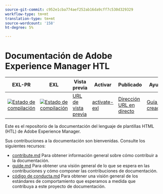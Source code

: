 ```yaml
---
source-git-commit: c952e1cba774aef252ab16da9cff7c530d329329
workflow-type: tm+mt
translation-type: tm+mt
source-wordcount: '158'
ht-degree: 5%

---
```

# Documentación de Adobe Experience Manager HTL

| EXL-PR | EXL | Vista previa | Activar | Publicado | Ayuda |
|--- |--- |--- |--- |--- |--- |
| [![Estado de compilación](https://docs.ci.corp.adobe.com/view/exl-pr/job/experience-manager-html.en_pr-exl/badge/icon)](https://docs.ci.corp.adobe.com/view/exl-pr/job/experience-manager-html.en_pr-exl/lastBuild/) | [![Estado de compilación](https://docs.ci.corp.adobe.com/view/exl-pr/job/experience-manager-html.en_exl/lastBuild/badge/icon)](https://docs.ci.corp.adobe.com/view/exl-pr/job/experience-manager-html.en_exl/lastBuild/lastBuild) | [URL de vista previa](https://experienceleague.corp.adobe.com/docs/experience-manager-html/using/overview.html?lang=en) | [activate-exl](https://docs.ci.corp.adobe.com/job/activate-exl/build/) | [Dirección URL en directo](https://experienceleague.adobe.com/docs/experience-manager-html/using/overview.html?lang=en) | [Guía de creación](https://experienceleague.adobe.com/docs/authoring-guide-exl/using/home.html?lang=en) |

Este es el repositorio de la documentación del lenguaje de plantillas HTML (HTL) de Adobe Experience Manager.

Sus contribuciones a la documentación son bienvenidas. Consulte los siguientes recursos:

* [contribute.md](contributing.md) Para obtener información general sobre cómo contribuir a la documentación.
* [guide.md](guidelines.md) Para obtener una visión general de lo que se espera en las contribuciones y cómo componer las contribuciones de documentación.
* [código de conducta.md](code-of-conduct.md) Para obtener una visión general de los estándares de comportamiento que esperamos a medida que contribuya a este proyecto de documentación.
